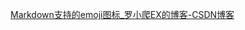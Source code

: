 [Markdown支持的emoji图标_罗小爬EX的博客-CSDN博客](https://blog.csdn.net/luo15242208310/article/details/114530777)


